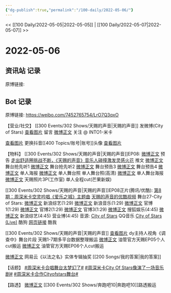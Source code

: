 ```yaml
---
{"dg-publish":true,"permalink":"/100-daily/2022-05-06/"}
---
```



<< [[100 Daily/2022-05-05\|2022-05-05]] | [[100 Daily/2022-05-07\|2022-05-07]] >>

# 2022-05-06

## 资讯站 记录

原博链接:

## Bot 记录

原博链接: https://weibo.com/7452765754/LrO7Q3qxO

【营业/社交】
[[300 Events/302 Shows/天赐的声音\|天赐的声音]]
[](https://m.weibo.cn/1736988591/4766271171723964) 发微博(City of Stars)
[查看图片](https://wx2.sinaimg.cn/large/0088n2Pggy1h1z4ps47ggj30yi0770sx.jpg) 留言 [微博正文](https://m.weibo.cn/7536272024/4766274171439115)
关注 @ INTO1-米卡

[查看图片](https://wx1.sinaimg.cn/large/0088n2Pggy1h1yy97pve5j30yi0twgp3.jpg) 更换抖音[[400 Topics/账号\|账号]]头像 [查看图片](https://wx1.sinaimg.cn/large/0088n2Pggy1h1yy9pkzfzj30u00u0gpf.jpg)

【物料】
[[300 Events/302 Shows/天赐的声音\|天赐的声音]]EP08:
[微博正文](https://m.weibo.cn/1315706994/4766067089479005) 预告
[走出舒适圈挑战不断，《天赐的声音》音乐人碰撞激发灵感火花](https://weibo.cn/sinaurl?u=https%3A%2F%2Fmp.weixin.qq.com%2Fs%2FwUL767BUQ0VmV_9QL5vhtg) 推文
[微博正文](https://m.weibo.cn/5876797510/4766210140931504) 舞台抢先听1
[微博正文](https://m.weibo.cn/5876797510/4766214868177483) 舞台抢先听2
[微博正文](https://m.weibo.cn/5876797510/4766212846258429) 舞台预告3
[微博正文](https://m.weibo.cn/5876797510/4766247273107467) 舞台预告4
[微博正文](https://m.weibo.cn/1315706994/4766097272211054) 单人海报
[微博正文](https://m.weibo.cn/1315706994/4766187873371784) 单人舞台照
[](https://m.weibo.cn/1846843604/4766272400655509) 单人舞台照(高清)
[微博正文](https://m.weibo.cn/1315706994/4766218068952243) 单人舞台海报
[微博正文](https://m.weibo.cn/7478855230/4766226151375669) 天赐照片3P(工作室)
[](https://m.weibo.cn/1591169702/4766273059950316) 单人全程cut(芒果新娱)

[[300 Events/302 Shows/天赐的声音\|天赐的声音]]EP08正片(腾讯/优酷):
[第8期：周深米卡空灵吟唱《爱乐之城》主题曲](https://weibo.cn/sinaurl?u=http%3A%2F%2Fv.qq.com%2Fx%2Fcover%2Fmzc002009c1y7v4%2Fy0042z6vyx9.html)
[天赐的声音的优酷视频](https://weibo.cn/sinaurl?u=https%3A%2F%2Fv.youku.com%2Fv_show%2Fid_XNTIwNTM0Njg0MA%3D%3D.html%3Fsharefrom%3Diphone%26scene%3Dlong%26playMode%3Dnormal%26sharekey%3Dc79f8596b0757a9aac7a0d821293ae950)
舞台27-City of Stars:
[微博正文](https://m.weibo.cn/1878335471/4766261303842445) 新浪综艺(1:29)
[微博正文](https://m.weibo.cn/1266269835/4766261953167632) 新浪音乐(1:29)
[微博正文](https://m.weibo.cn/1315706994/4766266771903817) 官博1(1:29)
[微博正文](https://m.weibo.cn/1315706994/4766270597633332) 官博2(1:29)
[微博正文](https://m.weibo.cn/1315706994/4766274280754026) 官博3(1:29)
[微博正文](https://m.weibo.cn/1843633441/4766263617786484) 搜狐娱乐(4:45)
[微博正文](https://m.weibo.cn/1878335471/4766266830620490) 新浪综艺(4:45)
[](https://m.weibo.cn/1736988591/4766271171723964) 营业博(4:45)
音源:
[City of Stars](https://weibo.cn/sinaurl?u=https%3A%2F%2Fc.y.qq.com%2Fbase%2Ffcgi-bin%2Fu%3F__%3D1laGa0aQOJwx) QQ音乐
[City of Stars (Live)](https://weibo.cn/sinaurl?u=https%3A%2F%2Ft1.kugou.com%2Fsong.html%3Fid%3D2cK0r39zzV2) 酷狗
[网页链接](https://weibo.cn/sinaurl?u=https%3A%2F%2Fm.kuwo.cn%2Fyinyue%2F219355263%3Ff%3Dip%26t%3Dusercopy) 酷我

[[300 Events/302 Shows/天赐的声音\|天赐的声音]]
[查看图片](https://wx1.sinaimg.cn/large/0088n2Pggy1h1yy8phesgj30u01hddjn.jpg) dy主持人视角《调查中》舞台片段
[](https://m.weibo.cn/2582599122/4766151739707056) 天赐1-7期多平台数据整理搬运
[微博正文](https://m.weibo.cn/6466290670/4766150971361969) 油管官方天赐EP05个人cut搬运
[微博正文](https://m.weibo.cn/6466290670/4766153153184982) 油管官方天赐EP06个人cut搬运

[微博正文](https://m.weibo.cn/1721030997/4766202977847776) 网易云《以法之名》实体专辑抽奖 [[200 Songs/我的答案\|我的答案]]

【话题】
[#周深米卡合唱舞台太梦幻了#](https://s.weibo.com/weibo?q=%23%E5%91%A8%E6%B7%B1%E7%B1%B3%E5%8D%A1%E5%90%88%E5%94%B1%E8%88%9E%E5%8F%B0%E5%A4%AA%E6%A2%A6%E5%B9%BB%E4%BA%86%23)
[#周深米卡City Of Stars像演了一场音乐剧#](https://s.weibo.com/weibo?q=%23%E5%91%A8%E6%B7%B1%E7%B1%B3%E5%8D%A1City%20Of%20Stars%E5%83%8F%E6%BC%94%E4%BA%86%E4%B8%80%E5%9C%BA%E9%9F%B3%E4%B9%90%E5%89%A7%23)
[#周深米卡合作Cityofstars舞台#](https://s.weibo.com/weibo?q=%23%E5%91%A8%E6%B7%B1%E7%B1%B3%E5%8D%A1%E5%90%88%E4%BD%9CCityofstars%E8%88%9E%E5%8F%B0%23)

【路透】
[微博正文](https://m.weibo.cn/7495641082/4766260359069768) [[300 Events/302 Shows/奔跑吧10\|奔跑吧10]]路透搬运
